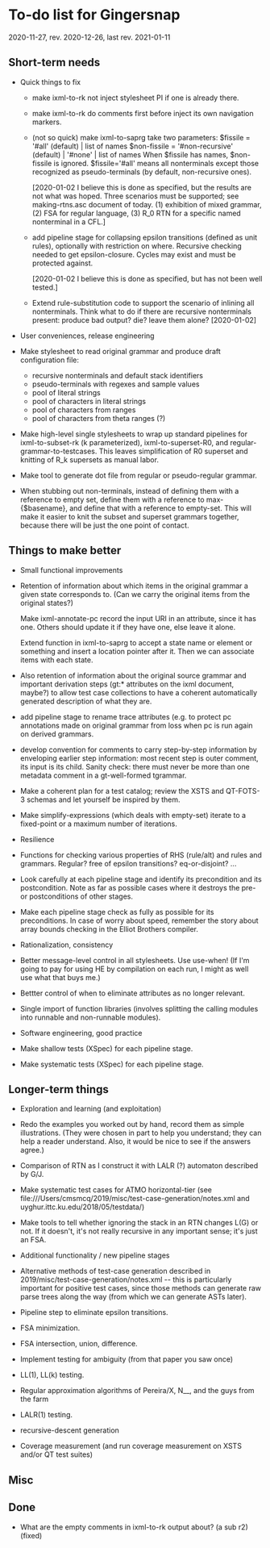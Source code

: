 # To-do list for Gingersnap

2020-11-27, rev. 2020-12-26, last rev. 2021-01-11

## Short-term needs

* Quick things to fix

  * make ixml-to-rk not inject stylesheet PI if one is already there.
  
  * make ixml-to-rk do comments first before inject its own navigation
    markers.

  * (not so quick) make ixml-to-saprg take two parameters:
    $fissile = '#all' (default)
      | list of names
    $non-fissile = '#non-recursive' (default)
      | '#none'
      | list of names
    When $fissile has names, $non-fissile is ignored.
    $fissile='#all' means all nonterminals except those recognized
      as pseudo-terminals (by default, non-recursive ones).

    [2020-01-02 I believe this is done as specified, but the results
    are not what was hoped.  Three scenarios must be supported; see
    making-rtns.asc document of today.  (1) exhibition of mixed
    grammar, (2) FSA for regular language, (3) R_0 RTN for a specific
    named nonterminal in a CFL.]

  * add pipeline stage for collapsing epsilon transitions (defined
    as unit rules), optionally with restriction on where.
    Recursive checking needed to get epsilon-closure.  Cycles
    may exist and must be protected against.

    [2020-01-02 I believe this is done as specified, but has not been
    well tested.]
    
  * Extend rule-substitution code to support the scenario of inlining
    all nonterminals.  Think what to do if there are recursive
    nonterminals present: produce bad output? die? leave them alone?
    [2020-01-02]

*  User conveniences, release engineering

  * Make stylesheet to read original grammar and produce draft
    configuration file:
    * recursive nonterminals and default stack identifiers
    * pseudo-terminals with regexes and sample values
    * pool of literal strings
    * pool of characters in literal strings
    * pool of characters from ranges
    * pool of characters from theta ranges (?)

  * Make high-level single stylesheets to wrap up standard pipelines
    for ixml-to-subset-rk (k parameterized), ixml-to-superset-R0, and
    regular-grammar-to-testcases.  This leaves simplification of R0
    superset and knitting of R_k supersets as manual labor.

  * Make tool to generate dot file from regular or pseudo-regular
    grammar.

  * When stubbing out non-terminals, instead of defining them with a
    reference to empty set, define them with a reference to
    max-{$basename}, and define that with a reference to empty-set.
    This will make it easier to knit the subset and superset grammars
    together, because there will be just the one point of contact.

## Things to make better

*  Small functional improvements

  * Retention of information about which items in the original grammar
    a given state corresponds to.  (Can we carry the original items
    from the original states?)

    Make ixml-annotate-pc record the input URI in an attribute,
    since it has one.  Others should update it if they have one,
    else leave it alone.

    Extend function in ixml-to-saprg to accept a state name or
    element or something and insert a location pointer after it.
    Then we can associate items with each state.

  * Also retention of information about the original source grammar
    and important derivation steps (gt:* attributes on the ixml
    document, maybe?) to allow test case collections to have a
    coherent automatically generated description of what they are.

  * add pipeline stage to rename trace attributes (e.g. to protect pc
    annotations made on original grammar from loss when pc is run
    again on derived grammars.

  * develop convention for comments to carry step-by-step
    information by enveloping earlier step information:  most recent
    step is outer comment, its input is its child.  Sanity check:
    there must never be more than one metadata comment in a
    gt-well-formed tgrammar.

  * Make a coherent plan for a test catalog; review the XSTS and 
    QT-FOTS-3 schemas and let yourself be inspired by them. 

  * Make simplify-expressions (which deals with empty-set)
    iterate to a fixed-point or a maximum number of iterations.

*  Resilience

  * Functions for checking various properties of RHS (rule/alt) and
    rules and grammars.  Regular? free of epsilon transitions?
    eq-or-disjoint?  ...

  * Look carefully at each pipeline stage and identify its
    precondition and its postcondition.  Note as far as possible cases
    where it destroys the pre- or postconditions of other stages.

  * Make each pipeline stage check as fully as possible for its
    preconditions.  In case of worry about speed, remember the story
    about array bounds checking in the Elliot Brothers compiler.

*  Rationalization, consistency

  * Better message-level control in all stylesheets.  Use use-when!
    (If I'm going to pay for using HE by compilation on each run, I
    might as well use what that buys me.)

  * Bettter control of when to eliminate attributes as no longer
    relevant.

  * Single import of function libraries (involves splitting the
    calling modules into runnable and non-runnable modules).


*  Software engineering, good practice

  * Make shallow tests (XSpec) for each pipeline stage. 

  * Make systematic tests (XSpec) for each pipeline stage. 


## Longer-term things

*  Exploration and learning (and exploitation)

  * Redo the examples you worked out by hand, record them as simple
    illustrations.  (They were chosen in part to help you understand;
    they can help a reader understand.  Also, it would be nice to see
    if the answers agree.)

  * Comparison of RTN as I construct it with LALR (?) automaton
    described by G/J.

  * Make systematic test cases for ATMO horizontal-tier (see
    file:///Users/cmsmcq/2019/misc/test-case-generation/notes.xml and
    uyghur.ittc.ku.edu/2018/05/testdata/)

  * Make tools to tell whether ignoring the stack in an RTN changes
    L(G) or not.  If it doesn't, it's not really recursive in any
    important sense; it's just an FSA.

*  Additional functionality / new pipeline stages

  * Alternative methods of test-case generation described in
    2019/misc/test-case-generation/notes.xml -- this is particularly
    important for positive test cases, since those methods can
    generate raw parse trees along the way (from which we can generate
    ASTs later).

  * Pipeline step to eliminate epsilon transitions. 

  * FSA minimization. 

  * FSA intersection, union, difference. 

  * Implement testing for ambiguity (from that paper you saw once) 

  * LL(1), LL(k) testing. 

  * Regular approximation algorithms of Pereira/X, N__, and the guys
    from the farm

  * LALR(1) testing.

  * recursive-descent generation

  * Coverage measurement (and run coverage measurement on XSTS and/or
    QT test suites)

## Misc


## Done

  * What are the empty comments in ixml-to-rk output about? (a sub r2) 
  (fixed) 
